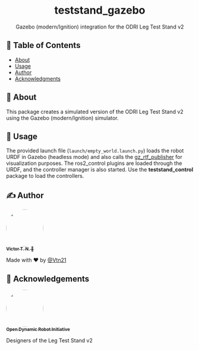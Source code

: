 <!-- <p align="center">
  <a href="" rel="noopener">
 <img width=200px height=200px src="https://i.imgur.com/6wj0hh6.jpg" alt="Project logo"></a>
</p> -->

<h1 align="center">teststand_gazebo</h1>

<p align="center"> Gazebo (modern/Ignition) integration for the ODRI Leg Test Stand v2
    <br>
</p>

## 📝 Table of Contents
- [About](#about)
- [Usage](#usage)
- [Author](#author)
- [Acknowledgments](#acknowledgement)

## 🧐 About <a name = "about"></a>

This package creates a simulated version of the ODRI Leg Test Stand v2 using the Gazebo (modern/Ignition) simulator.

## 🎈 Usage <a name="usage"></a>

The provided launch file (```launch/empty_world.launch.py```) loads the robot URDF in Gazebo (headless mode) and also calls the [gz_rtf_publisher](https://github.com/leggedrobotics-usp/gz_rtf_publisher) for visualization purposes. The ros2_control plugins are loaded through the URDF, and the controller manager is also started. Use the **teststand_control** package to load the controllers.

## ✍️ Author <a name = "author"></a>

<a href="https://github.com/Vtn21">
 <img style="border-radius: 50%;" src="https://avatars.githubusercontent.com/u/13922299?s=460&u=2e2554bb02cc92028e5cba651b04459afd3c84fd&v=4" width="100px;" alt=""/>
 <br />
 <sub><b>Victor T. N. 🤖</b></sub></a>

Made with ❤️ by [@Vtn21](https://github.com/Vtn21)

## 🎉 Acknowledgements <a name = "acknowledgement"></a>

<a href="https://github.com/open-dynamic-robot-initiative">
 <img style="border-radius: 50%;" src="https://avatars.githubusercontent.com/u/54143164?s=200&v=4" width="100px;" alt=""/>
 <br />
 <sub><b>Open Dynamic Robot Initiative</b></sub></a>

 Designers of the Leg Test Stand v2

<!-- [![Gmail Badge](https://img.shields.io/badge/-victor.noppeney@usp.br-c14438?style=flat-square&logo=Gmail&logoColor=white&link=mailto:victor.noppeney@usp.br)](mailto:victor.noppeney@usp.br) -->

<!-- -  - Idea & Initial work -->

<!-- See also the list of [contributors](https://github.com/kylelobo/The-Documentation-Compendium/contributors) who participated in this project. -->